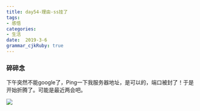 ```yaml
---
title: day54-理由-ss挂了
tags: 
- 感悟
categories: 
- 生活
date:  2019-3-6
grammar_cjkRuby: true
---
```

### 碎碎念
下午突然不能google了，Ping一下我服务器地址，是可以的，端口被封了！于是开始折腾了。可能是最近两会吧。

![](https://ws1.sinaimg.cn/large/b15ca614gy1g0ti4vp7frj20dw099gly.jpg)

<!--more-->
